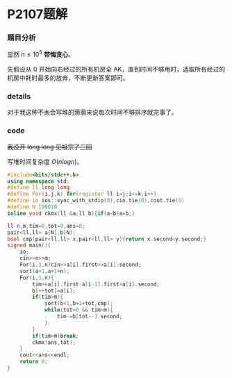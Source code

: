# P2107题解

### 题目分析

显然 $n\leq 10^5$ **带悔贪心**。

先假设从 0 开始向右经过的所有机房全 AK，直到时间不够用时，选取所有经过的机房中耗时最多的放弃，不断更新答案即可。

### details

对于我这种不~~太~~会写堆的蒟蒻来说每次时间不够排序就完事了。

### code

~~我没开 long long 见祖宗了三回~~

写堆时间复杂度 $O(nlogn)$。

```cpp
#include<bits/stdc++.h>
using namespace std;
#define ll long long
#define For(i,j,k) for(register ll i=j;i<=k;i++)
#define io ios::sync_with_stdio(0),cin.tie(0),cout.tie(0)
#define N 100010
inline void ckmx(ll &a,ll b){if(a<b)a=b;}

ll n,m,tim=0,tot=0,ans=0;
pair<ll,ll> a[N],b[N];
bool cmp(pair<ll,ll> x,pair<ll,ll> y){return x.second<y.second;}
signed main(){
    io;
    cin>>n>>m;
    For(i,1,n)cin>>a[i].first>>a[i].second;
	sort(a+1,a+1+n);
	For(i,1,n){
		tim+=a[i].first-a[i-1].first+a[i].second;
		b[++tot]=a[i];
		if(tim>m){
			sort(b+1,b+1+tot,cmp);
			while(tot>0 && tim>m){
				tim-=b[tot--].second;
			}
		}
		if(tim>m)break;
		ckmx(ans,tot);
	}
	cout<<ans<<endl;
    return 0;
}
```